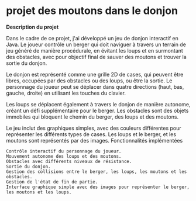 # projet des moutons dans le donjon

**Description du projet**

Dans le cadre de ce projet, j'ai développé un jeu de donjon interactif en Java. Le joueur contrôle un berger qui doit naviguer à travers un terrain de jeu généré de manière procédurale, en évitant les loups et en surmontant des obstacles, avec pour objectif final de sauver des moutons et trouver la sortie du donjon.

Le donjon est représenté comme une grille 2D de cases, qui peuvent être libres, occupées par des obstacles ou des loups, ou être la sortie. Le personnage du joueur peut se déplacer dans quatre directions (haut, bas, gauche, droite) en utilisant les touches du clavier.

Les loups se déplacent également à travers le donjon de manière autonome, créant un défi supplémentaire pour le berger. Les obstacles sont des objets immobiles qui bloquent le chemin du berger, des loups et  des moutons.

Le jeu inclut des graphiques simples, avec des couleurs différentes pour représenter les différents types de cases. Les loups et le berger, et les moutons sont représentés par des images.
Fonctionnalités implémentées

    Contrôle interactif du personnage du joueur.
    Mouvement autonome des loups et des moutons.
    Obstacles avec différents niveaux de résistance.
    Sortie du donjon.
    Gestion des collisions entre le berger, les loups, les moutons et les obstacles.
    Gestion de l'état de fin de partie.
    Interface graphique simple avec des images pour représenter le berger, les moutons et les loups.
